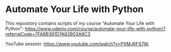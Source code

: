 # Automate Your Life with Python
This repository contains scripts of my course "Automate Your Life with Python": https://www.udemy.com/course/automate-your-life-with-python/?referralCode=7FA8B361D7A92B03A8C3

YouTube session: https://www.youtube.com/watch?v=PXMJ6FS7llk
